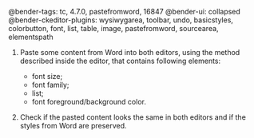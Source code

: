@bender-tags: tc, 4.7.0, pastefromword, 16847
@bender-ui: collapsed
@bender-ckeditor-plugins: wysiwygarea, toolbar, undo, basicstyles, colorbutton, font, list, table, image, pastefromword, sourcearea, elementspath

1. Paste some content from Word into both editors, using the method described inside the editor, that contains following elements:
	* font size;
	* font family;
	* list;
	* font foreground/background color.

2. Check if the pasted content looks the same in both editors and if the styles from Word are preserved.
